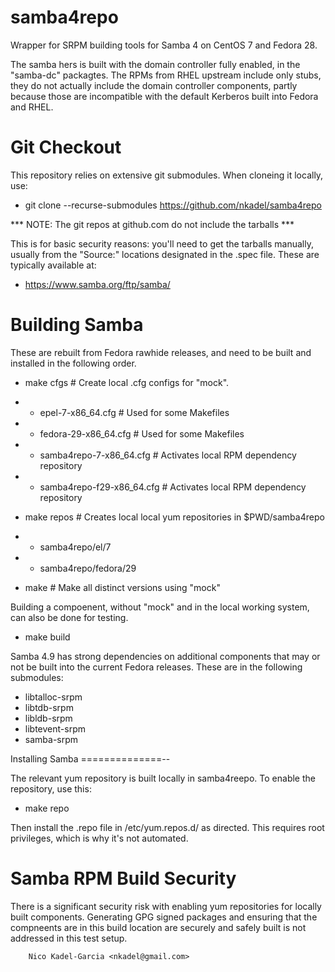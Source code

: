 samba4repo
==========

Wrapper for SRPM building tools for Samba 4 on CentOS 7 and Fedora 28.

The samba hers is built with the domain controller fully enabled, in
the "samba-dc" packagtes. The RPMs from RHEL upstream include only
stubs, they do not actually include the domain controller components,
partly because those are incompatible with the default Kerberos built
into Fedora and RHEL.

Git Checkout
===========

This repository relies on extensive git submodules. When cloneing it locally, use:

* git clone --recurse-submodules https://github.com/nkadel/samba4repo

*** NOTE: The git repos at github.com do not include the tarballs ***

This is for basic security reasons: you'll need to get the tarballs
manually, usually from the "Source:" locations designated in the .spec
file. These are typically available at:

* https://www.samba.org/ftp/samba/

Building Samba
==============

These are rebuilt from Fedora rawhide releases, and need to be built
and installed in the following order.

* make cfgs # Create local .cfg configs for "mock".
* * epel-7-x86_64.cfg # Used for some Makefiles
* * fedora-29-x86_64.cfg # Used for some Makefiles
* * samba4repo-7-x86_64.cfg # Activates local RPM dependency repository
* * samba4repo-f29-x86_64.cfg # Activates local RPM dependency repository

* make repos # Creates local local yum repositories in $PWD/samba4repo
* * samba4repo/el/7
* * samba4repo/fedora/29

* make # Make all distinct versions using "mock"

Building a compoenent, without "mock" and in the local working system,
can also be done for testing.

* make build

Samba 4.9 has strong dependencies on additional components that may or not be 
built into the current Fedora releases. These are in the following submodules:

* libtalloc-srpm
* libtdb-srpm
* libldb-srpm
* libtevent-srpm
* samba-srpm

Installing Samba
==============--

The relevant yum repository is built locally in samba4reepo. To enable the repository, use this:

* make repo

Then install the .repo file in /etc/yum.repos.d/ as directed. This
requires root privileges, which is why it's not automated.

Samba RPM Build Security
====================

There is a significant security risk with enabling yum repositories
for locally built components. Generating GPG signed packages and
ensuring that the compneents are in this build location are securely
and safely built is not addressed in this test setup.

		Nico Kadel-Garcia <nkadel@gmail.com>

